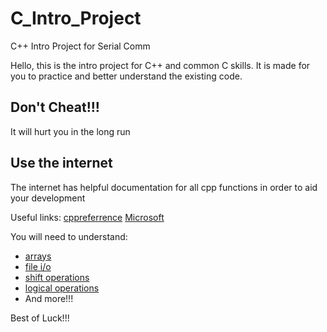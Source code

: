 # C_Intro_Project
C++ Intro Project for Serial Comm

Hello, this is the intro project for C++ and common C skills. It is made for you to practice and better understand the existing code.

## Don't Cheat!!!
It will hurt you in the long run

## Use the internet 
The internet has helpful documentation for all cpp functions in order to aid your development

Useful links:  [cppreferrence](https://en.cppreference.com/w/)  [Microsoft](https://docs.microsoft.com/en-us/cpp/?view=msvc-170) 

You will need to understand:
* [arrays](https://www.cplusplus.com/doc/tutorial/arrays/) 
* [file i/o](https://www.cplusplus.com/doc/tutorial/files/) 
* [shift operations](https://www.geeksforgeeks.org/left-shift-right-shift-operators-c-cpp/) 
* [logical operations](https://en.cppreference.com/w/cpp/language/operator_logical) 
* And more!!!


Best of Luck!!!
